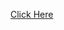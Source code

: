 [Click Here](../../Practice/1284.minimum-number-of-flips-to-convert-binary-matrix-to-zero-matrix.md)